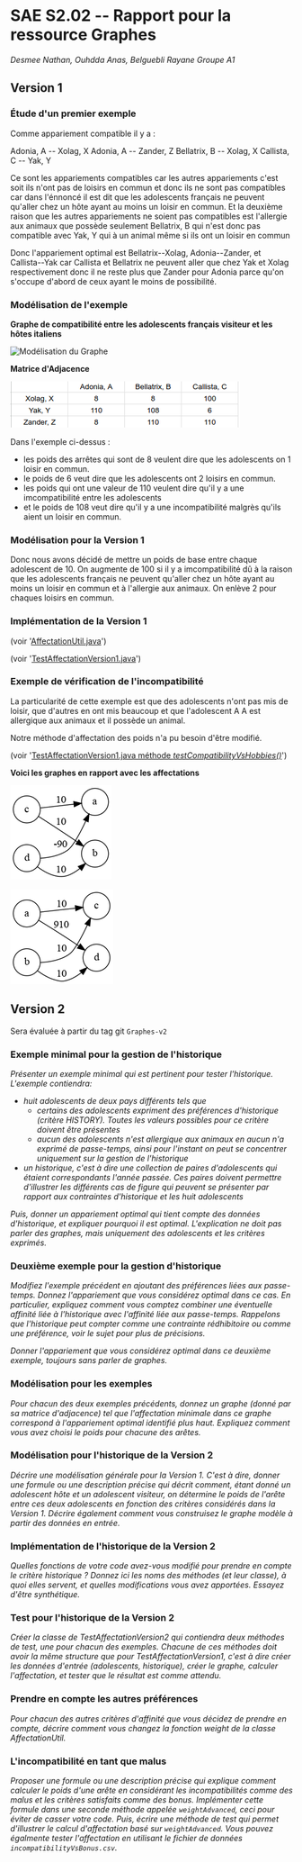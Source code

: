   SAE S2.02 -- Rapport pour la ressource Graphes
  ===
  
  *Desmee Nathan, Ouhdda Anas, Belguebli Rayane Groupe A1*
  
  Version 1
  ---
  
  ### Étude d'un premier exemple
  
  Comme appariement compatible il y a :

  Adonia, A -- Xolag, X
  Adonia, A -- Zander, Z
  Bellatrix, B -- Xolag, X
  Callista, C -- Yak, Y

  Ce sont les appariements compatibles car les autres appariements c'est soit ils n'ont pas de loisirs en commun et donc ils ne sont pas compatibles car dans l'énnoncé il est dit que les adolescents français ne peuvent qu'aller chez un hôte ayant au moins un loisir en commun. Et la deuxième raison que les autres appariements ne soient pas compatibles est l'allergie aux animaux que possède seulement Bellatrix, B qui n'est donc pas compatible avec Yak, Y qui à un animal même si ils ont un loisir en commun 

  Donc l'appariement optimal est Bellatrix--Xolag, Adonia--Zander, et Callista--Yak car Callista et Bellatrix ne peuvent aller que chez Yak et Xolag respectivement donc il ne reste plus que Zander pour Adonia parce qu'on s'occupe d'abord de ceux ayant le moins de possibilité. 
  
  ### Modélisation de l'exemple
  
  **Graphe de compatibilité entre les adolescents français visiteur et les hôtes italiens**

  ![Modélisation du Graphe](ModélisationGraphe.png)

  **Matrice d'Adjacence**
  
  ![Matrice d'Adjacence](Matrice_d'Adjacence.png)

  Dans l'exemple ci-dessus :
  - les poids des arrêtes qui sont de 8 veulent dire que les adolescents on 1 loisir en commun.
  - le poids de 6 veut dire que les adolescents ont 2 loisirs en commun.
  - les poids qui ont une valeur de 110 veulent dire qu'il y a une imcompatibilité entre les adolescents
  - et le poids de 108 veut dire qu'il y a une incompatibilité malgrès qu'ils aient un loisir en commun.
  
  ### Modélisation pour la Version 1
  
  Donc nous avons décidé de mettre un poids de base entre chaque adolescent de 10. On augmente de 100 si il y a imcompatibilité dû à la raison que les adolescents français ne peuvent qu'aller chez un hôte ayant au moins un loisir en commun et à l'allergie aux animaux. On enlève 2 pour chaques loisirs en commun.
  
  ### Implémentation de la Version 1
  
  (voir '[AffectationUtil.java](../src/languageStay/graph/AffectationUtil.java)')


  (voir '[TestAffectationVersion1.java](../test/languageStay/graph/TestAffectationVersion1.java)')
  
  ### Exemple de vérification de l'incompatibilité 

  La particularité de cette exemple est que des adolescents n'ont pas mis de loisir, que d'autres en ont mis beaucoup et que l'adolescent A A est allergique aux animaux et il possède un animal.

  Notre méthode d'affectation des poids n'a pu besoin d'être modifié.
  
  (voir '[TestAffectationVersion1.java méthode *testCompatibilityVsHobbies()*](../test/languageStay/graph/TestAffectationVersion1.java)')

  **Voici les graphes en rapport avec les affectations**

  ![Les allemands qui vont chez les italiens](AllToIt.png)




  ![Les italiens qui vont chez les allemands](ItToAll.png)


  Version 2
  ---
  
  Sera évaluée à partir du tag git `Graphes-v2`
  
  ### Exemple minimal pour la gestion de l'historique
  
  *Présenter un exemple minimal qui est pertinent pour tester l'historique. L'exemple contiendra:*
  - *huit adolescents de deux pays différents tels que* 
    - *certains des adolescents expriment des préférences d'historique (critère HISTORY). Toutes les valeurs possibles pour ce critère doivent être présentes* 
    - *aucun des adolescents n'est allergique aux animaux en aucun n'a exprimé de passe-temps, ainsi pour l'instant on peut se concentrer uniquement sur la gestion de l'historique*
  - *un historique, c'est à dire une collection de paires d'adolescents qui étaient correspondants l'année passée. Ces paires doivent permettre d'illustrer les différents cas de figure qui peuvent se présenter par rapport aux contraintes d'historique et les huit adolescents*
  
  *Puis, donner un appariement optimal qui tient compte des données d'historique, et expliquer pourquoi il est optimal. L'explication ne doit pas parler des graphes, mais uniquement des adolescents et les critères exprimés.*
  
  ### Deuxième exemple pour la gestion d'historique
  
  *Modifiez l'exemple précédent en ajoutant des préférences liées aux passe-temps. Donnez l'appariement que vous considérez optimal dans ce cas. En particulier, expliquez comment vous comptez combiner une éventuelle affinité liée à l'historique avec l'affinité liée aux passe-temps. Rappelons que l'historique peut compter comme une contrainte rédhibitoire ou comme une préférence, voir le sujet pour plus de précisions.*
  
  *Donner l'appariement que vous considérez optimal dans ce deuxième exemple, toujours sans parler de graphes.*
  
  ### Modélisation pour les exemples
  
  *Pour chacun des deux exemples précédents, donnez un graphe (donné par sa matrice d'adjacence) tel que l'affectation minimale dans ce graphe correspond à l'appariement optimal identifié plus haut. Expliquez comment vous avez choisi le poids pour chacune des arêtes.*
  
  ### Modélisation pour l'historique de la Version 2
  
  *Décrire une modélisation générale pour la Version 1. C'est à dire, donner une formule ou une description précise qui décrit comment, étant donné un adolescent hôte et un adolescent visiteur, on détermine le poids de l'arête entre ces deux adolescents en fonction des critères considérés dans la Version 1. Décrire également comment vous construisez le graphe modèle à partir des données en entrée.*
  
  ### Implémentation de l'historique de la Version 2
  
  *Quelles fonctions de votre code avez-vous modifié pour prendre en compte le critère historique ? Donnez ici les noms des méthodes (et leur classe), à quoi elles servent, et quelles modifications vous avez apportées. Essayez d'être synthétique.*
  
  ### Test pour l'historique de la Version 2
  
  *Créer la classe de TestAffectationVersion2 qui contiendra deux méthodes de test, une pour chacun des exemples. Chacune de ces méthodes doit avoir la même structure que pour TestAffectationVersion1, c'est à dire créer les données d'entrée (adolescents, historique), créer le graphe, calculer l'affectation, et tester que le résultat est comme attendu.*
  
  ### Prendre en compte les autres préférences
  
  *Pour chacun des autres critères d'affinité que vous décidez de prendre en compte, décrire comment vous changez la fonction weight de la classe AffectationUtil.*
  
  ### L'incompatibilité en tant que malus
  
  *Proposer une formule ou une description précise qui explique comment calculer le poids d'une arête en considérant les incompatibilités comme des malus et les critères satisfaits comme des bonus. Implémenter cette formule dans une seconde méthode appelée `weightAdvanced`, ceci pour éviter de casser votre code. Puis, écrire une méthode de test qui permet d'illustrer le calcul d'affectation basé sur `weightAdvanced`. Vous pouvez égalmente tester l'affectation en utilisant le fichier de données `incompatibilityVsBonus.csv`.*